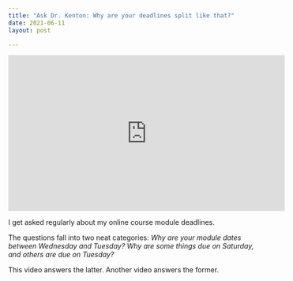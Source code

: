 ```yaml
---
title: "Ask Dr. Kenton: Why are your deadlines split like that?"
date: 2021-06-11
layout: post

---
```



<iframe width="560" height="315" src="https://www.youtube.com/embed/EukuquWB5zM" title="YouTube video player" frameborder="0" allow="accelerometer; autoplay; clipboard-write; encrypted-media; gyroscope; picture-in-picture" allowfullscreen></iframe>

I get asked regularly about my online course module deadlines.

The questions fall into two neat categories:
	*Why are your module dates between Wednesday and Tuesday?*
	*Why are some things due on Saturday, and others are due on Tuesday?*
	
This video answers the latter. Another video answers the former.
